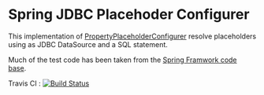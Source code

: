 Spring JDBC Placehoder Configurer
=================================

This implementation of [PropertyPlaceholderConfigurer](http://docs.spring.io/spring/docs/3.2.x/javadoc-api/org/springframework/beans/factory/config/PropertyPlaceholderConfigurer.html) resolve placeholders using as JDBC DataSource and a SQL statement.

Much of the test code has been taken from the [Spring Framwork code base](https://github.com/spring-projects/spring-framework/).

Travis CI : [![Build Status](https://secure.travis-ci.org/Redpill-Linpro/spring-config-jdbc.png)](http://travis-ci.org/Redpill-Linpro/spring-config-jdbc)

